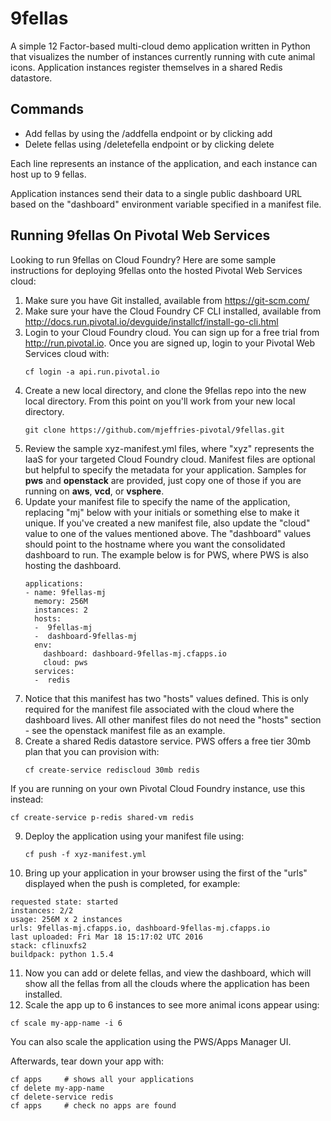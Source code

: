 # 9fellas

A simple 12 Factor-based multi-cloud demo application written in Python that visualizes the number of instances currently running with cute animal icons. Application instances register themselves in a shared Redis datastore.

## Commands

- Add fellas by using the /addfella endpoint or by clicking add
- Delete fellas using /deletefella endpoint or by clicking delete

Each line represents an instance of the application, and each instance can host up to 9 fellas.

Application instances send their data to a single public dashboard URL based on the "dashboard" environment variable specified in a manifest file.

## Running 9fellas On Pivotal Web Services

Looking to run 9fellas on Cloud Foundry? Here are some sample instructions for deploying 9fellas onto the hosted Pivotal Web Services cloud:

1. Make sure you have Git installed, available from https://git-scm.com/
2. Make sure your have the Cloud Foundry CF CLI installed, available from http://docs.run.pivotal.io/devguide/installcf/install-go-cli.html
3. Login to your Cloud Foundry cloud. You can sign up for a free trial from http://run.pivotal.io. Once you are signed up, login to your Pivotal Web
Services cloud with:<br/>
   ```
   cf login -a api.run.pivotal.io
   ```
4. Create a new local directory, and clone the 9fellas repo into the new local directory.  From this point on you'll work from your new local directory.<br/>
   ```
   git clone https://github.com/mjeffries-pivotal/9fellas.git
   ```
5. Review the sample xyz-manifest.yml files, where "xyz" represents the IaaS for your targeted Cloud Foundry cloud.  Manifest files are optional but helpful
to specify the metadata for your application.  Samples for **pws** and **openstack** are provided, just copy one of those if you are running on **aws**, **vcd**, or **vsphere**.
6. Update your manifest file to specify the name of the application, replacing "mj" below with your initials or something else to make it unique.  If you've
created a new manifest file, also update the "cloud" value to one of the values mentioned above.  The "dashboard" values should point to the hostname where
you want the consolidated dashboard to run.  The example below is for PWS, where PWS is also hosting the dashboard.<br/>
   ```
   applications:
   - name: 9fellas-mj
     memory: 256M
     instances: 2
     hosts:
     -  9fellas-mj
     -  dashboard-9fellas-mj
     env:
       dashboard: dashboard-9fellas-mj.cfapps.io
       cloud: pws
     services:
     -  redis
   ```
7. Notice that this manifest has two "hosts" values defined.  This is only required for the manifest file associated with the cloud where
the dashboard lives.  All other manifest files do not need the "hosts" section - see the openstack manifest file as an example.
8. Create a shared Redis datastore service. PWS offers a free tier 30mb plan that you can provision with:<br/>
   ```
   cf create-service rediscloud 30mb redis
   ```
  If you are running on your own Pivotal Cloud Foundry instance, use this instead:<br/>
   ```
   cf create-service p-redis shared-vm redis
   ```
9. Deploy the application using your manifest file using:<br/>
   ```
   cf push -f xyz-manifest.yml
   ```
10. Bring up your application in your browser using the first of the "urls" displayed when the push is completed, for example:<br/>
   ```
   requested state: started
   instances: 2/2
   usage: 256M x 2 instances
   urls: 9fellas-mj.cfapps.io, dashboard-9fellas-mj.cfapps.io
   last uploaded: Fri Mar 18 15:17:02 UTC 2016
   stack: cflinuxfs2
   buildpack: python 1.5.4
   ```
11. Now you can add or delete fellas, and view the dashboard, which will show all the fellas from all the clouds where the application has been installed.
12. Scale the app up to 6 instances to see more animal icons appear using:<br/>
   ```
   cf scale my-app-name -i 6
   ```
  You can also scale the application using the PWS/Apps Manager UI.

Afterwards, tear down your app with:
```
cf apps     # shows all your applications
cf delete my-app-name
cf delete-service redis
cf apps 	# check no apps are found
```
